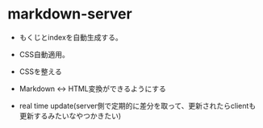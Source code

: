 # markdown-server

* もくじとindexを自動生成する。

* CSS自動適用。

* CSSを整える

* Markdown <-> HTML変換ができるようにする

* real time update(server側で定期的に差分を取って、更新されたらclientも更新するみたいなやつかきたい)
